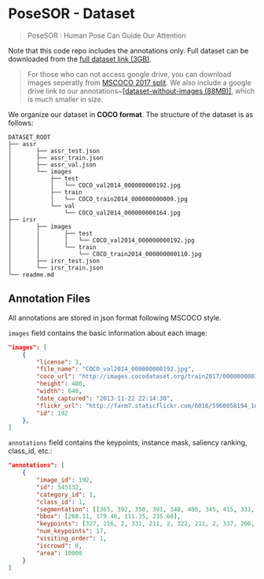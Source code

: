 # PoseSOR - Dataset
> PoseSOR : Human Pose Can Guide Our Attention

Note that this code repo includes the annotations only. Full dataset can be downloaded from the [full dataset link (3GB)](https://drive.google.com/drive/folders/1m1Xtr2N6CLMH2J3HviOQioHELQY1hjY8?usp=sharing). 
> For those who can not access google drive, you can download images seperatly from [MSCOCO 2017 split](https://cocodataset.org/#home). 
> We also include a google drive link to our annotations~[[dataset-without-images (88MB)]](https://drive.google.com/drive/folders/1L0dagM2-UtuZX4lb6dSe1O5mdcDyd64d?usp=sharing), which is much smaller in size.

We organize our dataset in **COCO format**. The structure of the dataset is as follows:

```shell
DATASET_ROOT
├── assr
│       ├── assr_test.json
│       ├── assr_train.json
│       ├── assr_val.json
│       └── images
│           ├── test
│           │   └── COCO_val2014_000000000192.jpg
│           ├── train
│           │   └── COCO_train2014_000000000009.jpg
│           └── val
│               └── COCO_val2014_000000000164.jpg
├── irsr
│       ├── images
│       │       ├── test
│       │       │   └── COCO_val2014_000000000192.jpg
│       │       └── train
│       │           └── COCO_train2014_000000000110.jpg
│       ├── irsr_test.json
│       └── irsr_train.json
└── readme.md

```


## Annotation Files
All annotations are stored in json format following MSCOCO style. 

`images` field contains the basic information about each image:
```json
"images": [
    {
        "license": 3,
        "file_name": "COCO_val2014_000000000192.jpg",
        "coco_url": "http://images.cocodataset.org/train2017/000000000192.jpg",
        "height": 480,
        "width": 640,
        "date_captured": "2013-11-22 22:14:30",
        "flickr_url": "http://farm7.staticflickr.com/6016/5960058194_1dfae5d508_z.jpg",
        "id": 192
    },
]
```

`annotations` field contains the keypoints, instance mask, saliency ranking, class_id, etc.:
```json
"annotations": [
    {
        "image_id": 192,
        "id": 545132,
        "category_id": 1,
        "class_id": 1,
        "segmentation": [[365, 392, 350, 391, 348, 406, 345, 415, 331, 414, 324, 400, 324, 386, 310, 332, 297, 309, 290, 278, 280, 266, 268, 252, 270, 236, 292, 209, 304, 201, 311, 194, 316, 184, 324, 179, 338, 182, 345, 187, 347, 197, 360, 202, 370, 209, 377, 221, 379, 231, 379, 243, 377, 256, 377, 268, 376, 276, 372, 279, 360, 278, 358, 292, 358, 307, 358, 322, 357, 332, 357, 343, 355, 352, 352, 363, 358, 370, 368, 373, 374, 377]],
        "bbox": [268.11, 179.46, 111.35, 235.68],
        "keypoints": [327, 216, 2, 331, 211, 2, 322, 211, 2, 337, 206, 2, 314, 206, 2, 352, 215, 2, 292, 226, 2, 365, 236, 2, 278, 251, 2, 367, 260, 2, 296, 274, 2, 340, 283, 2, 312, 288, 2, 344, 335, 2, 330, 339, 2, 347, 376, 2, 338, 402, 2],
        "num_keypoints": 17,
        "visiting_order": 1,
        "iscrowd": 0,
        "area": 10000
    }
]
```

